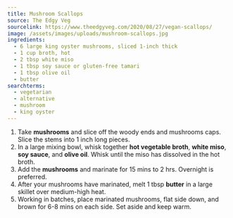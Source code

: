 ```yaml
---
title: Mushroom Scallops
source: The Edgy Veg
sourcelink: https://www.theedgyveg.com/2020/08/27/vegan-scallops/
image: /assets/images/uploads/mushroom-scallops.jpg
ingredients:
  - 6 large king oyster mushrooms, sliced 1-inch thick
  - 1 cup broth, hot
  - 2 tbsp white miso
  - 1 tbsp soy sauce or gluten-free tamari
  - 1 tbsp olive oil
  - butter
searchterms:
  - vegetarian
  - alternative
  - mushroom
  - king oyster
---
```


1. Take **mushrooms** and slice off the woody ends and mushrooms caps.
   Slice the stems into 1 inch long pieces.
1. In a large mixing bowl, whisk together **hot vegetable broth**, **white miso**, **soy sauce**, and **olive oil**. Whisk until the miso has dissolved in the hot broth.
1. Add the **mushrooms** and marinate for 15 mins to 2 hrs. Overnight is preferred.
1. After your mushrooms have marinated, melt 1 tbsp **butter** in a large skillet over medium-high heat.
1. Working in batches, place marinated mushrooms, flat side down, and brown for 6-8 mins on each side. Set aside and keep warm.
